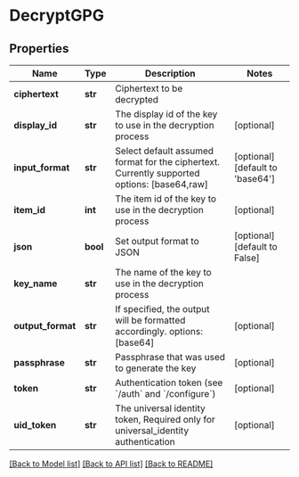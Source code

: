 # DecryptGPG

## Properties
Name | Type | Description | Notes
------------ | ------------- | ------------- | -------------
**ciphertext** | **str** | Ciphertext to be decrypted | 
**display_id** | **str** | The display id of the key to use in the decryption process | [optional] 
**input_format** | **str** | Select default assumed format for the ciphertext. Currently supported options: [base64,raw] | [optional] [default to 'base64']
**item_id** | **int** | The item id of the key to use in the decryption process | [optional] 
**json** | **bool** | Set output format to JSON | [optional] [default to False]
**key_name** | **str** | The name of the key to use in the decryption process | 
**output_format** | **str** | If specified, the output will be formatted accordingly. options: [base64] | [optional] 
**passphrase** | **str** | Passphrase that was used to generate the key | [optional] 
**token** | **str** | Authentication token (see &#x60;/auth&#x60; and &#x60;/configure&#x60;) | [optional] 
**uid_token** | **str** | The universal identity token, Required only for universal_identity authentication | [optional] 

[[Back to Model list]](../README.md#documentation-for-models) [[Back to API list]](../README.md#documentation-for-api-endpoints) [[Back to README]](../README.md)


